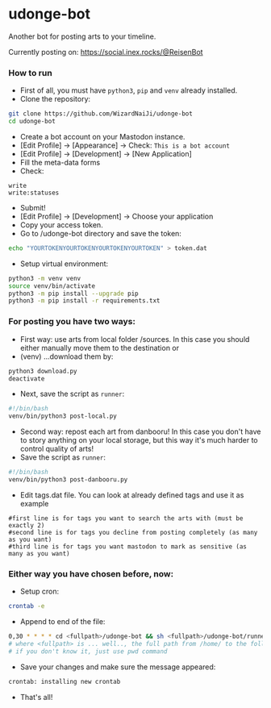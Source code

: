 # udonge-bot

Another bot for posting arts to your timeline. 

Currently posting on: https://social.inex.rocks/@ReisenBot

### How to run ###
* First of all, you must have `python3`, `pip` and `venv` already installed.
* Clone the repository:
```bash
git clone https://github.com/WizardNaiJi/udonge-bot
cd udonge-bot
```
* Create a bot account on your Mastodon instance.
* [Edit Profile] -> [Appearance] -> Check: `This is a bot account`
* [Edit Profile] -> [Development] -> [New Application]
* Fill the meta-data forms
* Check:
```
write
write:statuses
```
* Submit!
* [Edit Profile] -> [Development] -> Choose your application
* Copy your access token.
* Go to /udonge-bot directory and save the token:
```bash
echo "YOURTOKENYOURTOKENYOURTOKENYOURTOKEN" > token.dat
````
* Setup virtual environment:
```bash
python3 -m venv venv
source venv/bin/activate
python3 -m pip install --upgrade pip
python3 -m pip install -r requirements.txt
```
### For posting you have two ways: ###
* First way: use arts from local folder /sources. In this case you should either manually move them to the destination or
* (venv) ...download them by:
```bash
python3 download.py
deactivate
``` 
* Next, save the script as `runner`:
```bash
#!/bin/bash
venv/bin/python3 post-local.py
```
* Second way: repost each art from danbooru! In this case you don't have to story anything on your local storage, but this way it's much harder to control quality of arts!
* Save the script as `runner`:
```bash
#!/bin/bash
venv/bin/python3 post-danbooru.py
```
* Edit tags.dat file. You can look at already defined tags and use it as example
```
#first line is for tags you want to search the arts with (must be exactly 2)
#second line is for tags you decline from posting completely (as many as you want)
#third line is for tags you want mastodon to mark as sensitive (as many as you want)
```
### Either way you have chosen before, now: ###
* Setup cron:
```bash
crontab -e
```
* Append to end of the file:
```bash
0,30 * * * * cd <fullpath>/udonge-bot && sh <fullpath>/udonge-bot/runner
# where <fullpath> is ... well.., the full path from /home/ to the following folder
# if you don't know it, just use pwd command
```
* Save your changes and make sure the message appeared:
```bash
crontab: installing new crontab
```
* That's all!

